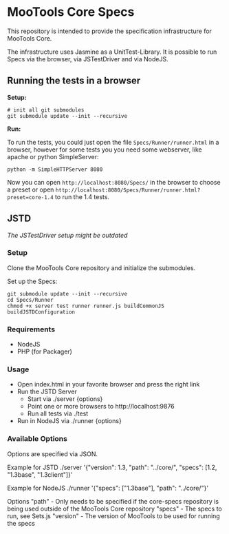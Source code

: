 MooTools Core Specs
===================

This repository is intended to provide the specification infrastructure for MooTools Core.

The infrastructure uses Jasmine as a UnitTest-Library. It is possible to run Specs via
the browser, via JSTestDriver and via NodeJS.

## Running the tests in a browser

**Setup:**

	# init all git submodules
	git submodule update --init --recursive

**Run:**

To run the tests, you could just open the file `Specs/Runner/runner.html` in a browser, however for
some tests you you need some webserver, like apache or python SimpleServer:

	python -m SimpleHTTPServer 8080

Now you can open `http://localhost:8080/Specs/` in the browser to choose a preset or open
`http://localhost:8080/Specs/Runner/runner.html?preset=core-1.4` to run the 1.4 tests.

## JSTD

*The JSTestDriver setup might be outdated*

### Setup

Clone the MooTools Core repository and initialize the submodules.

Set up the Specs:

	git submodule update --init --recursive
	cd Specs/Runner
	chmod +x server test runner runner.js buildCommonJS buildJSTDConfiguration

### Requirements

* NodeJS
* PHP (for Packager)

### Usage

* Open index.html in your favorite browser and press the right link
* Run the JSTD Server
	* Start via ./server {options}
	* Point one or more browsers to http://localhost:9876
	* Run all tests via ./test
* Run in NodeJS via ./runner {options}

### Available Options

Options are specified via JSON.

Example for JSTD
	./server '{"version": 1.3, "path": "../core/", "specs": [1.2, "1.3base", "1.3client"]}'

Example for NodeJS
	./runner '{"specs": ["1.3base"], "path": "../core/"}'

Options
	"path" - Only needs to be specified if the core-specs repository is being used outside of the MooTools Core repository
	"specs" - The specs to run, see Sets.js
	"version" - The version of MooTools to be used for running the specs
